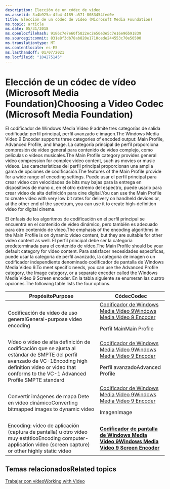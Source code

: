 ```yaml
---
description: Elección de un códec de vídeo
ms.assetid: 3a4b925a-4fb4-4189-a571-8083454fed0e
title: Elección de un códec de vídeo (Microsoft Media Foundation)
ms.topic: article
ms.date: 05/31/2018
ms.openlocfilehash: 9186c7e7e60f5822ec2e50e3e5c7e16e96b91839
ms.sourcegitcommit: 831e8f3db78ab820e1710cede244553c70e50500
ms.translationtype: MT
ms.contentlocale: es-ES
ms.lasthandoff: 01/07/2021
ms.locfileid: "104275145"
---
```

# <a name="choosing-a-video-codec-microsoft-media-foundation"></a><span data-ttu-id="0a5a8-103">Elección de un códec de vídeo (Microsoft Media Foundation)</span><span class="sxs-lookup"><span data-stu-id="0a5a8-103">Choosing a Video Codec (Microsoft Media Foundation)</span></span>

<span data-ttu-id="0a5a8-104">El codificador de Windows Media Video 9 admite tres categorías de salida codificada: perfil principal, perfil avanzado e imagen.</span><span class="sxs-lookup"><span data-stu-id="0a5a8-104">The Windows Media Video 9 Encoder supports three categories of encoded output: Main Profile, Advanced Profile, and Image.</span></span> <span data-ttu-id="0a5a8-105">La categoría principal de perfil proporciona compresión de vídeo general para contenido de vídeo complejo, como películas o vídeos musicales.</span><span class="sxs-lookup"><span data-stu-id="0a5a8-105">The Main Profile category provides general video compression for complex video content, such as movies or music videos.</span></span> <span data-ttu-id="0a5a8-106">Las características del perfil principal proporcionan una amplia gama de opciones de codificación.</span><span class="sxs-lookup"><span data-stu-id="0a5a8-106">The features of the Main Profile provide for a wide range of encoding settings.</span></span> <span data-ttu-id="0a5a8-107">Puede usar el perfil principal para crear vídeo con velocidades de bits muy bajas para la entrega en dispositivos de mano o, en el otro extremo del espectro, puede usarlo para crear vídeo de alta definición para cine digital.</span><span class="sxs-lookup"><span data-stu-id="0a5a8-107">You can use the Main Profile to create video with very low bit rates for delivery on handheld devices or, at the other end of the spectrum, you can use it to create high-definition video for digital cinema.</span></span>

<span data-ttu-id="0a5a8-108">El énfasis de los algoritmos de codificación en el perfil principal se encuentra en el contenido de vídeo dinámico, pero también es adecuado para otro contenido de vídeo.</span><span class="sxs-lookup"><span data-stu-id="0a5a8-108">The emphasis of the encoding algorithms in the Main Profile is on dynamic video content, but they are suitable for other video content as well.</span></span> <span data-ttu-id="0a5a8-109">El perfil principal debe ser la categoría predeterminada para el contenido de vídeo.</span><span class="sxs-lookup"><span data-stu-id="0a5a8-109">The Main Profile should be your default category for video content.</span></span> <span data-ttu-id="0a5a8-110">Para satisfacer necesidades específicas, puede usar la categoría de perfil avanzado, la categoría de imagen o un codificador independiente denominado codificador de pantalla de Windows Media Video 9.</span><span class="sxs-lookup"><span data-stu-id="0a5a8-110">To meet specific needs, you can use the Advanced Profile category, the Image category, or a separate encoder called the Windows Media Video 9 Screen encoder.</span></span> <span data-ttu-id="0a5a8-111">En la tabla siguiente se enumeran las cuatro opciones.</span><span class="sxs-lookup"><span data-stu-id="0a5a8-111">The following table lists the four options.</span></span>



<table>
<thead>
<tr class="header">
<th><span data-ttu-id="0a5a8-112">Propósito</span><span class="sxs-lookup"><span data-stu-id="0a5a8-112">Purpose</span></span></th>
<th><span data-ttu-id="0a5a8-113">Códec</span><span class="sxs-lookup"><span data-stu-id="0a5a8-113">Codec</span></span></th>
</tr>
</thead>
<tbody>
<tr class="odd">
<td><span data-ttu-id="0a5a8-114">Codificación de vídeo de uso general</span><span class="sxs-lookup"><span data-stu-id="0a5a8-114">General-purpose video encoding</span></span></td>
<td><span data-ttu-id="0a5a8-115"><a href="windowsmediavideo9encoder.md">Codificador de Windows Media Video 9</a></span><span class="sxs-lookup"><span data-stu-id="0a5a8-115"><a href="windowsmediavideo9encoder.md">Windows Media Video 9 Encoder</a></span></span><dl> <span data-ttu-id="0a5a8-116">Perfil Main</span><span class="sxs-lookup"><span data-stu-id="0a5a8-116">Main Profile</span></span><br />
</dl></td>
</tr>
<tr class="even">
<td><span data-ttu-id="0a5a8-117">Vídeo o vídeo de alta definición de codificación que se ajusta al estándar de SMPTE del perfil avanzado de VC-1</span><span class="sxs-lookup"><span data-stu-id="0a5a8-117">Encoding high definition video or video that conforms to the VC-1 Advanced Profile SMPTE standard</span></span></td>
<td><span data-ttu-id="0a5a8-118"><a href="windowsmediavideo9encoder.md">Codificador de Windows Media Video 9</a></span><span class="sxs-lookup"><span data-stu-id="0a5a8-118"><a href="windowsmediavideo9encoder.md">Windows Media Video 9 Encoder</a></span></span><dl> <span data-ttu-id="0a5a8-119">Perfil avanzado</span><span class="sxs-lookup"><span data-stu-id="0a5a8-119">Advanced Profile</span></span><br />
</dl></td>
</tr>
<tr class="odd">
<td><span data-ttu-id="0a5a8-120">Convertir imágenes de mapa Dete en vídeo dinámico</span><span class="sxs-lookup"><span data-stu-id="0a5a8-120">Converting bitmapped images to dynamic video</span></span></td>
<td><span data-ttu-id="0a5a8-121"><a href="windowsmediavideo9encoder.md">Codificador de Windows Media Video 9</a></span><span class="sxs-lookup"><span data-stu-id="0a5a8-121"><a href="windowsmediavideo9encoder.md">Windows Media Video 9 Encoder</a></span></span><dl> <span data-ttu-id="0a5a8-122">Imagen</span><span class="sxs-lookup"><span data-stu-id="0a5a8-122">Image</span></span><br />
</dl></td>
</tr>
<tr class="even">
<td><span data-ttu-id="0a5a8-123">Encoding: vídeo de aplicación (captura de pantalla) u otro vídeo muy estático</span><span class="sxs-lookup"><span data-stu-id="0a5a8-123">Encoding computer-application video (screen capture) or other highly static video</span></span></td>
<td><span data-ttu-id="0a5a8-124"><a href="windowsmediavideo9screenencoder.md"><strong>Codificador de pantalla de Windows Media Video 9</strong></a></span><span class="sxs-lookup"><span data-stu-id="0a5a8-124"><a href="windowsmediavideo9screenencoder.md"><strong>Windows Media Video 9 Screen Encoder</strong></a></span></span></td>
</tr>
</tbody>
</table>



 

## <a name="related-topics"></a><span data-ttu-id="0a5a8-125">Temas relacionados</span><span class="sxs-lookup"><span data-stu-id="0a5a8-125">Related topics</span></span>

<dl> <dt>

[<span data-ttu-id="0a5a8-126">Trabajar con vídeo</span><span class="sxs-lookup"><span data-stu-id="0a5a8-126">Working with Video</span></span>](workingwithvideo.md)
</dt> </dl>

 

 



